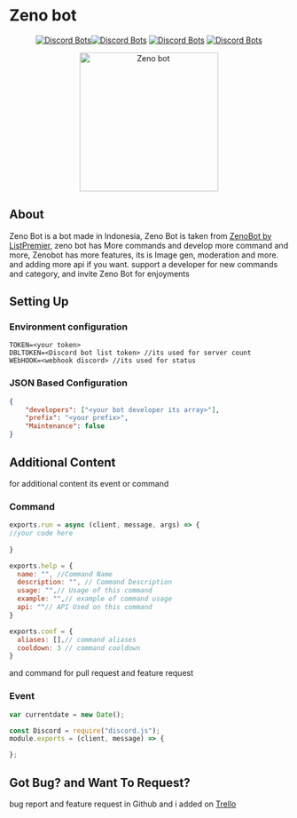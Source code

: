 # Zeno bot
<center>
 
[![Discord Bots](https://top.gg/api/widget/status/784224401545101344.svg)](https://top.gg/bot/784224401545101344)[![Discord Bots](https://top.gg/api/widget/servers/784224401545101344.svg)](https://top.gg/bot/784224401545101344) [![Discord Bots](https://top.gg/api/widget/owner/784224401545101344.svg)](https://top.gg/bot/784224401545101344) [![Discord Bots](https://top.gg/api/widget/upvotes/784224401545101344.svg)](https://top.gg/bot/784224401545101344)

<img class="fit-picture"
     src="https://cdn.discordapp.com/avatars/784224401545101344/e53e85d57afba36e309b5ec3e94434e9.png?size=1024"
     alt="Zeno bot" width="250" height="250">
</center>

## About

Zeno Bot is a bot made in Indonesia, Zeno Bot is taken from [ZenoBot by ListPremier](https://www.zenobot.com/), zeno bot has More commands and develop more command and more,  Zenobot has more features, its is Image gen, moderation and more. and adding more api if you want. support a developer for new commands and category, and invite Zeno Bot for enjoyments

## Setting Up
### Environment configuration
```env
TOKEN=<your token>
DBLTOKEN=<Discord bot list token> //its used for server count
WEbHOOK=<webhook discord> //its used for status
```
### JSON Based Configuration
```json
{
    "developers": ["<your bot developer its array>"],
    "prefix": "<your prefix>",
    "Maintenance": false
}
```
## Additional Content
for additional content its event or command
### Command
```js
exports.run = async (client, message, args) => {
//your code here
  
}

exports.help = {
  name: "", //Command Name
  description: "", // Command Description
  usage: "",// Usage of this command
  example: "",// example of command usage
  api: ""// API Used on this command
}

exports.conf = {
  aliases: [],// command aliases
  cooldown: 3 // command cooldown
}
```
and command for pull request and feature request

### Event
```js
var currentdate = new Date(); 

const Discord = require("discord.js");
module.exports = (client, message) => {

};
```
## Got Bug? and Want To Request?
bug report and feature request in Github and i added on [Trello](https://trello.com/b/ZmaGAwz3/zeno-bot)

